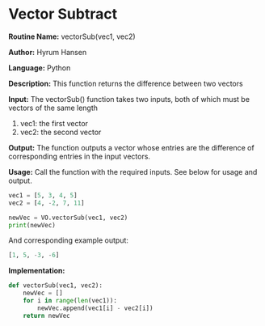 # Vector Subtract

**Routine Name:** vectorSub(vec1, vec2)

**Author:** Hyrum Hansen

**Language:** Python

**Description:** This function returns the difference between two vectors

**Input:** The vectorSub() function takes two inputs, both of which must be vectors of the same length
1. vec1: the first vector
2. vec2: the second vector

**Output:** The function outputs a vector whose entries are the difference of corresponding entries in the input vectors.

**Usage:** Call the function with the required inputs. See below for usage and output.

```python
vec1 = [5, 3, 4, 5]
vec2 = [4, -2, 7, 11]

newVec = VO.vectorSub(vec1, vec2)
print(newVec)
```

And corresponding example output:

```python
[1, 5, -3, -6]
```

**Implementation:**

```python
def vectorSub(vec1, vec2):
    newVec = []
    for i in range(len(vec1)):
        newVec.append(vec1[i] - vec2[i])
    return newVec
```


